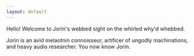 ```yaml
---
layout: default
---
```


Hello! Welcome to Jorin's webbed sight on the whirled why'd whebbed.

Jorin is an avid melaotnin connoisseur, artificer of ungodly machinations, and
heavy audio researcher. You now know Jorin.
